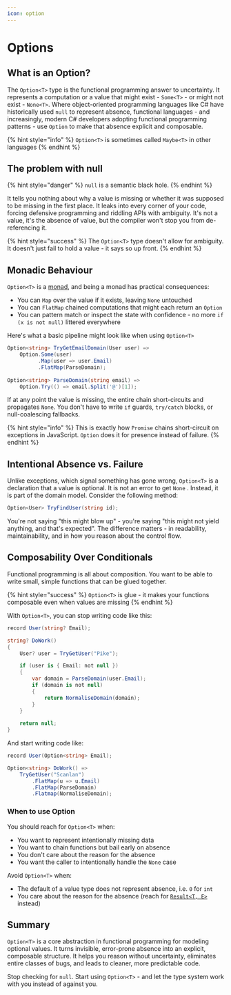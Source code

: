 ```yaml
---
icon: option
---
```


# Options

## What is an Option?

The `Option<T>` type is the functional programming answer to uncertainty. It represents a computation or a value that might exist - `Some<T>` - or might not exist - `None<T>`. Where object-oriented programming languages like C# have historically used `null` to represent absence, functional languages - and increasingly, modern C# developers adopting functional programming patterns - use `Option` to make that absence explicit and composable.

{% hint style="info" %}
`Option<T>` is sometimes called `Maybe<T>` in other languages
{% endhint %}

## The problem with null

{% hint style="danger" %}
`null` is a semantic black hole.
{% endhint %}

It tells you nothing about why a value is missing or whether it was supposed to be missing in the first place. It leaks into every corner of your code, forcing defensive programming and riddling APIs with ambiguity. It's not a value, it's the absence of value, but the compiler won't stop you from de-referencing it.

{% hint style="success" %}
The `Option<T>` type doesn't allow for ambiguity. It doesn't just fail to hold a value - it says so up front.&#x20;
{% endhint %}

## Monadic Behaviour

`Option<T>` is a [monad](monads.md), and being a monad has practical consequences:

* You can `Map` over the value if it exists, leaving `None` untouched
* You can `FlatMap` chained computations that might each return an `Option`
* You can pattern match or inspect the state with confidence - no more `if (x is not null)` littered everywhere

Here's what a basic pipeline might look like when using `Option<T>`

```csharp
Option<string> TryGetEmailDomain(User user) =>
    Option.Some(user)
          .Map(user => user.Email)
          .FlatMap(ParseDomain);
          
Option<string> ParseDomain(string email) =>
    Option.Try(() => email.Split('@')[1]);    
```

If at any point the value is missing, the entire chain short-circuits and propagates `None`. You don't have to write `if` guards, `try/catch` blocks, or null-coalescing fallbacks.

{% hint style="info" %}
This is exactly how `Promise` chains short-circuit on exceptions in JavaScript. `Option` does it for presence instead of failure.
{% endhint %}

## Intentional Absence vs. Failure

Unlike exceptions, which signal something has gone wrong, `Option<T>` is a declaration that a value is optional. It is not an error to get `None` . Instead, it is part of the domain model. Consider the following method:

```csharp
Option<User> TryFindUser(string id);
```

You're not saying "this might blow up" - you're saying "this might not yield anything, and that's expected". The difference matters - in readability, maintainability, and in how you reason about the control flow.

## Composability Over Conditionals

Functional programming is all about composition. You want to be able to write small, simple functions that can be glued together.

{% hint style="success" %}
`Option<T>` is glue - it makes your functions composable even when values are missing
{% endhint %}

With `Option<T>`, you can stop writing code like this:

```csharp
record User(string? Email);

string? DoWork()
{
    User? user = TryGetUser("Pike");

    if (user is { Email: not null })
    {
        var domain = ParseDomain(user.Email);
        if (domain is not null)
        {
            return NormaliseDomain(domain);
        }
    }
    
    return null;
}
```

And start writing code like:

```csharp
record User(Option<string> Email);

Option<string> DoWork() => 
    TryGetUser("Scanlan")
        .FlatMap(u => u.Email)
        .FlatMap(ParseDomain)
        .Flatmap(NormaliseDomain);
```

### When to use Option

You should reach for `Option<T>` when:

* You want to represent intentionally missing data
* You want to chain functions but bail early on absence
* You don't care about the reason for the absence
* You want the caller to intentionally handle the `None` case

Avoid `Option<T>` when:

* The default of a value type does not represent absence, i.e. `0` for `int`&#x20;
* You care about the reason for the absence (reach for [`Result<T, E>`](results.md) instead)

## Summary

`Option<T>` is a core abstraction in functional programming for modeling optional values. It turns invisible, error-prone absence into an explicit, composable structure. It helps you reason without uncertainty, eliminates entire classes of bugs, and leads to cleaner, more predictable code.

Stop checking for `null`. Start using `Option<T>` - and let the type system work with you instead of against you.
